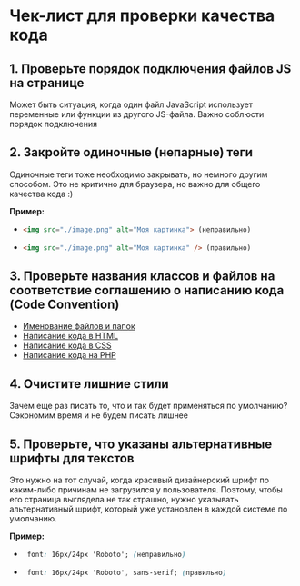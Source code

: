 # Чек-лист для проверки качества кода

## 1. Проверьте порядок подключения файлов JS на странице

Может быть ситуация, когда один файл JavaScript использует переменные или функции из другого JS-файла. Важно соблюсти порядок подключения

## 2. Закройте одиночные (непарные) теги

Одиночные теги тоже необходимо закрывать, но немного другим способом. Это не критично для браузера, но важно для общего качества кода :)

**Пример:**

- ```html
  <img src="./image.png" alt="Моя картинка"> (неправильно)
  ```
- ```html
  <img src="./image.png" alt="Моя картинка" /> (правильно)
  ```

## 3. Проверьте названия классов и файлов на соответствие соглашению о написанию кода (Code Convention)

- [Именование файлов и папок](./files-and-folders/README.md)
- [Написание кода в HTML](./html-code/README.md)
- [Написание кода в СSS](./css-code/README.md)
- [Написание кода на PHP](./php-code/README.md)
## 4. Очистите лишние стили

Зачем еще раз писать то, что и так будет применяться по умолчанию? Сэкономим время и не будем писать лишнее

## 5. Проверьте, что указаны альтернативные шрифты для текстов

Это нужно на тот случай, когда красивый дизайнерский шрифт по каким-либо причинам не загрузился у пользователя. Поэтому, чтобы его страница выглядела не так страшно, нужно указывать альтернативный шрифт, который уже установлен в каждой системе по умолчанию.

**Пример:**

- ```css
   font: 16px/24px 'Roboto'; (неправильно)
  ```
- ```css
   font: 16px/24px 'Roboto', sans-serif; (правильно)
  ```
